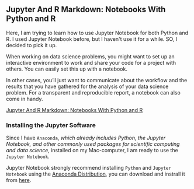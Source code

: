 ## Jupyter And R Markdown: Notebooks With Python and R

Here, I am trying to learn how to use Jupyter Notebook for both Python and R. I used Jupyter Notebook before, but I haven't use it for a while. SO, I decided to pick it up.


When working on data science problems, you might want to set up an interactive environment to work and share your code for a project with others. You can easily set this up with a notebook. 

In other cases, you’ll just want to communicate about the workflow and the results that you have gathered for the analysis of your data science problem. For a transparent and reproducible report, a notebook can also come in handy.


[Jupyter And R Markdown: Notebooks With Python and R](https://www.datacamp.com/community/blog/jupyter-notebook-r?utm_source=adwords_ppc&utm_campaignid=1565261270&utm_adgroupid=67750485268&utm_device=c&utm_keyword=&utm_matchtype=b&utm_network=g&utm_adpostion=1t1&utm_creative=295208661496&utm_targetid=aud-748597547652:dsa-473406574235&utm_loc_interest_ms=&utm_loc_physical_ms=9005431&gclid=CjwKCAjwyqTqBRAyEiwA8K_4O0cgxKFpSEzSVE7JOhRO_CvTmGYcOd5PizAlSPGsTIeolcNc0Dh_hhoCjVYQAvD_BwER)


### Installing the Jupyter Software

Since I have ```Anaconda```, *which already includes Python, the Jupyter Notebook, and other commonly used packages for scientific computing and data science*, installed on my Mac-computer,  I am ready to use the ```Jupyter Notebook```.

Jupyter Notebook strongly recommend installing ```Python``` and ```Jupyter Notebook``` using the [Anaconda Distribution](https://www.anaconda.com/), you can download and instrall it from [here](https://www.anaconda.com/distribution/).
